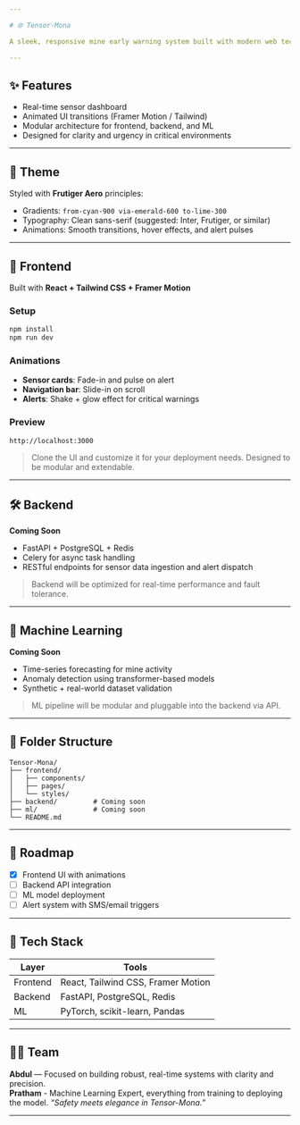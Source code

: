 ```yaml
---

# 🌐 Tensor-Mona

A sleek, responsive mine early warning system built with modern web technologies and a vision for safety, clarity, and speed. Inspired by the **Frutiger Aero** aesthetic—clean gradients, fluid motion, and intuitive design.

---
```


## ✨ Features

- Real-time sensor dashboard
- Animated UI transitions (Framer Motion / Tailwind)
- Modular architecture for frontend, backend, and ML
- Designed for clarity and urgency in critical environments

---

## 🎨 Theme

Styled with **Frutiger Aero** principles:
- Gradients: `from-cyan-900 via-emerald-600 to-lime-300`
- Typography: Clean sans-serif (suggested: Inter, Frutiger, or similar)
- Animations: Smooth transitions, hover effects, and alert pulses

---

## 🚀 Frontend

Built with **React + Tailwind CSS + Framer Motion**

### Setup

```bash
npm install
npm run dev
```

### Animations

- **Sensor cards**: Fade-in and pulse on alert
- **Navigation bar**: Slide-in on scroll
- **Alerts**: Shake + glow effect for critical warnings

### Preview

```bash
http://localhost:3000
```

> Clone the UI and customize it for your deployment needs. Designed to be modular and extendable.

---

## 🛠️ Backend

**Coming Soon**

- FastAPI + PostgreSQL + Redis
- Celery for async task handling
- RESTful endpoints for sensor data ingestion and alert dispatch

> Backend will be optimized for real-time performance and fault tolerance.

---

## 🧠 Machine Learning

**Coming Soon**

- Time-series forecasting for mine activity
- Anomaly detection using transformer-based models
- Synthetic + real-world dataset validation

> ML pipeline will be modular and pluggable into the backend via API.

---

## 📁 Folder Structure

```
Tensor-Mona/
├── frontend/
│   ├── components/
│   ├── pages/
│   └── styles/
├── backend/         # Coming soon
├── ml/              # Coming soon
└── README.md
```

---

## 📌 Roadmap

- [x] Frontend UI with animations
- [ ] Backend API integration
- [ ] ML model deployment
- [ ] Alert system with SMS/email triggers

---

## 🧪 Tech Stack

| Layer      | Tools                              |
|------------|-------------------------------------|
| Frontend   | React, Tailwind CSS, Framer Motion |
| Backend    | FastAPI, PostgreSQL, Redis         |
| ML         | PyTorch, scikit-learn, Pandas      |

---

## 🧑‍💻 Team

**Abdul** — Focused on building robust, real-time systems with clarity and precision.  
**Pratham** - Machine Learning Expert, everything from training to deploying the model.
_“Safety meets elegance in Tensor-Mona.”_

---
